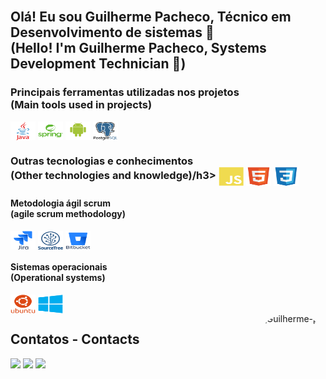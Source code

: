 <!--
<div align="center">
  <a href="https://github.com/GuilhermePMedeiros">
  <img height="180em" src="https://github-readme-stats.vercel.app/api?username=GuilhermePMedeiros&show_icons=true&theme=tokyonight&include_all_commits=true&count_private=true"/>
  <img height="180em" src="https://github-readme-stats.vercel.app/api/top-langs/?username=GuilhermePMedeiros&layout=compact&langs_count=7&theme=tokyonight"/>
  </a>
</div>
-->
<div style="display: inline_block"><br>
  <h2>Olá! Eu sou Guilherme Pacheco, Técnico em Desenvolvimento de sistemas 🤖 </br> (Hello! I'm Guilherme Pacheco, Systems Development Technician 🤖)</h2>
   <h3>Principais ferramentas utilizadas nos projetos </br> (Main tools used in projects) </h3>
  <img align="center" alt="Guilherme-Java" height="30" width="40" src="https://raw.githubusercontent.com/devicons/devicon/master/icons/java/java-original-wordmark.svg">
  <img align="center" alt="Guilherme-Spring" height="30" width="40" src="https://raw.githubusercontent.com/devicons/devicon/master/icons/spring/spring-original-wordmark.svg">
  <img align="center" alt="Guilherme-Android" height="30" width="40" src="https://raw.githubusercontent.com/devicons/devicon/master/icons/android/android-original-wordmark.svg">
  <img align="center" alt="Guilherme-postgresql" height="30" width="40" src="https://raw.githubusercontent.com/devicons/devicon/master/icons/postgresql/postgresql-original-wordmark.svg">
  <h3> Outras tecnologias e conhecimentos </br> (Other technologies and knowledge)/h3>
   <!--
    <img align="center" alt="Guilherme-React" height="30" width="40" src="https://raw.githubusercontent.com/devicons/devicon/master/icons/react/react-original.svg">
   -->
  <img align="center" alt="Guilherme-Js" height="30" width="40" src="https://raw.githubusercontent.com/devicons/devicon/master/icons/javascript/javascript-plain.svg">
  <img align="center" alt="Guilherme-HTML" height="30" width="40" src="https://raw.githubusercontent.com/devicons/devicon/master/icons/html5/html5-original.svg">
  <img align="center" alt="Guilherme-CSS" height="30" width="40" src="https://raw.githubusercontent.com/devicons/devicon/master/icons/css3/css3-original.svg">  
  
  <h4> Metodologia ágil scrum </br> (agile scrum methodology)</h4>
  <img align="center" alt="Guilherme-jira" height="30" width="40" src="https://raw.githubusercontent.com/devicons/devicon/master/icons/jira/jira-original-wordmark.svg">
  <img align="center" alt="Guilherme-sourcetree" height="30" width="40" src="https://raw.githubusercontent.com/devicons/devicon/master/icons/sourcetree/sourcetree-original-wordmark.svg">
  <img align="center" alt="Guilherme-bitbucket" height="30" width="40" src="https://raw.githubusercontent.com/devicons/devicon/master/icons/bitbucket/bitbucket-original-wordmark.svg">
  <h4> Sistemas operacionais </br> (Operational systems)</h4>
  <img align="center" alt="Guilherme-Ubuntu" height="30" width="40" src="https://raw.githubusercontent.com/devicons/devicon/master/icons/ubuntu/ubuntu-plain-wordmark.svg">
  <img align="center" alt="Guilherme-Windows" height="30" width="40" src="https://raw.githubusercontent.com/devicons/devicon/master/icons/windows8/windows8-original.svg">
  <br/>
  
  
<img align="right" alt="Guilherme-pic" height="150" style="border-radius:50px;" src="https://media.discordapp.net/attachments/910537688669634593/910537949765046272/picasion.com_a5c623fe748b13dc3c13fe9c65706937_1.gif">
</div>

## Contatos - Contacts

<div> 
  <a href="https://www.instagram.com/guilherme.p.medeiros/" target="_blank"><img src="https://img.shields.io/badge/-Instagram-%23E4405F?style=for-the-badge&logo=instagram&logoColor=white" target="_blank"></a>
  <a href = "mailto:guilherme.p.medeiros@gmail.com"><img src="https://img.shields.io/badge/-Gmail-%23333?style=for-the-badge&logo=gmail&logoColor=white" target="_blank"></a>
  <a href="https://www.linkedin.com/in/guilhermepachecodemedeiros/" target="_blank"><img src="https://img.shields.io/badge/-LinkedIn-%230077B5?style=for-the-badge&logo=linkedin&logoColor=white" target="_blank"></a>  
</div>

